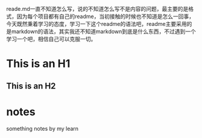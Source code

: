   <p> reade.md一直不知道怎么写，说的不知道怎么写不是内容的问题，最主要的是格式，因为每个项目都有自己的readme，当初接触的时候也不知道是怎么一回事，今天既然秉着学习的态度，学习一下这个readme的语法吧，readme主要采用的是markdown的语法，其实我还不知道markdown到底是什么东西，不过遇到一个学习一个吧，相信自己可以克服一切。</p>

This is an H1
=============

This is an H2
-------------

# notes
something notes by my learn
